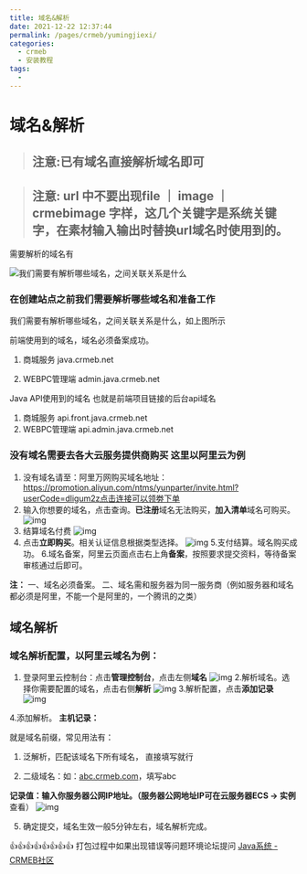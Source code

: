 ```yaml
---
title: 域名&解析
date: 2021-12-22 12:37:44
permalink: /pages/crmeb/yumingjiexi/
categories:
  - crmeb
  - 安装教程
tags:
  - 
---
```

# 域名&解析

> ## **注意:已有域名直接解析域名即可**

>  ## 注意: url 中不要出现file ｜ image  ｜ crmebimage 字样，这几个关键字是系统关键字，在素材输入输出时替换url域名时使用到的。

需要解析的域名有

![我们需要有解析哪些域名，之间关联关系是什么](https://fastly.jsdelivr.net/gh/xbdazz/mypic/img/202203261416520.png)

### 在创建站点之前我们需要解析哪些域名和准备工作

我们需要有解析哪些域名，之间关联关系是什么，如上图所示

前端使用到的域名，域名必须备案成功。

1. 商城服务				java.crmeb.net

2. WEBPC管理端	admin.java.crmeb.net

Java API使用到的域名 也就是前端项目链接的后台api域名

1. 商城服务				api.front.java.crmeb.net
2. WEBPC管理端 	  api.admin.java.crmeb.net

### 没有域名需要去各大云服务提供商购买 这里以阿里云为例

1. 没有域名请至：阿里万网购买域名地址：https://promotion.aliyun.com/ntms/yunparter/invite.html?userCode=dligum2z点击连接可以领劵下单
2. 输入你想要的域名，点击查询。**已注册**域名无法购买，**加入清单**域名可购买。
   ![img](https://img.kancloud.cn/de/3d/de3df6cb4a51868d72f4007395654224_755x362.png)
3. 结算域名付费
   ![img](https://img.kancloud.cn/17/18/17186f4f1a9224dc826f3846a9ed555e_282x143.png)
4. 点击**立即购买**。相关认证信息根据类型选择。
   ![img](https://img.kancloud.cn/99/aa/99aa25465bb53b6cf26da287f911ac16_756x568.png)
   5.支付结算。域名购买成功。
   6.域名备案，阿里云页面点击右上角**备案**，按照要求提交资料，等待备案审核通过后即可。

**注：**
一、域名必须备案。
二、域名需和服务器为同一服务商（例如服务器和域名都必须是阿里，不能一个是阿里的，一个腾讯的之类）

## 域名解析

### 域名解析配置，以阿里云域名为例：

1. 登录阿里云控制台：点击**管理控制台**，点击左侧**域名**
   ![img](https://img.kancloud.cn/01/6a/016a5fbe5efb438c0a44ec22f10fb36f_162x314.png)
   2.解析域名。选择你需要配置的域名，点击右侧**解析**
   ![img](https://img.kancloud.cn/41/ca/41ca5ba5a8fa8a24415bbcecfab5cd47_755x243.png)
   3.解析配置，点击**添加记录**
   ![img](https://img.kancloud.cn/dc/06/dc06b0ef41f5f735de043b3293daf10d_377x170.png)

4.添加解析。
**主机记录：**

就是域名前缀，常见用法有：

1. 泛解析，匹配该域名下所有域名， 直接填写就行

2. 二级域名：如：[abc.crmeb.com](http://abc.crmeb.com/)，填写abc

**记录值：**输入你服务器公网IP地址。（服务器公网地址IP可在**云服务器ECS → 实例** 查看）
![img](https://img.kancloud.cn/27/93/2793b028f36056a39dc1feb2d72b51c0_504x387.png)

5. 确定提交，域名生效一般5分钟左右，域名解析完成。

👍👍👍👍👍👍👍👍 打包过程中如果出现错误等问题环境论坛提问 [Java系统 - CRMEB社区](https://q.crmeb.com/?categoryId=122&sequence=0)